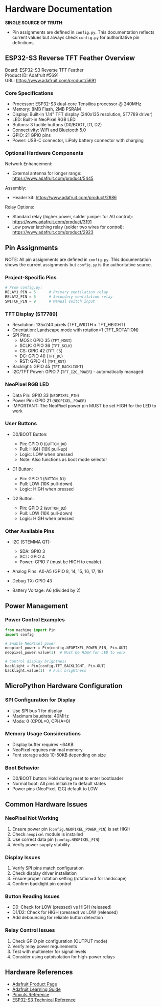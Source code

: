 # Hardware Documentation

**SINGLE SOURCE OF TRUTH**:
- Pin assignments are defined in `config.py`. This documentation reflects current values but always check `config.py` for authoritative pin definitions.

## ESP32-S3 Reverse TFT Feather Overview

Board: ESP32-S3 Reverse TFT Feather  
Product ID: Adafruit #5691  
URL: https://www.adafruit.com/product/5691

### Core Specifications
- Processor: ESP32-S3 dual-core Tensilica processor @ 240MHz
- Memory: 8MB Flash, 2MB PSRAM
- Display: Built-in 1.14" TFT display (240x135 resolution, ST7789 driver)
- LED: Built-in NeoPixel RGB LED
- Buttons: 3 tactile buttons (D0/BOOT, D1, D2)
- Connectivity: WiFi and Bluetooth 5.0
- GPIO: 21 GPIO pins
- Power: USB-C connector, LiPoly battery connector with charging

### Optional Hardware Components

Network Enhancement:
- External antenna for longer range: https://www.adafruit.com/product/5445

Assembly:
- Header kit: https://www.adafruit.com/product/2886

Relay Options:
- Standard relay (higher power, solder jumper for A0 control): https://www.adafruit.com/product/3191
- Low power latching relay (solder two wires for control): https://www.adafruit.com/product/2923

## Pin Assignments

NOTE: All pin assignments are defined in `config.py`. This documentation shows the current assignments but `config.py` is the authoritative source.

### Project-Specific Pins
```python
# From config.py:
RELAY1_PIN = 5      # Primary ventilation relay
RELAY2_PIN = 6      # Secondary ventilation relay
SWITCH_PIN = 9      # Manual switch input
```

### TFT Display (ST7789)
- Resolution: 135x240 pixels (TFT_WIDTH x TFT_HEIGHT)
- Orientation: Landscape mode with rotation=1 (TFT_ROTATION)
- SPI Pins:
  - MOSI: GPIO 35 (`TFT_MOSI`)
  - SCLK: GPIO 36 (`TFT_SCLK`)
  - CS: GPIO 42 (`TFT_CS`)
  - DC: GPIO 40 (`TFT_DC`)
  - RST: GPIO 41 (`TFT_RST`)
- Backlight: GPIO 45 (`TFT_BACKLIGHT`)
- I2C/TFT Power: GPIO 7 (`TFT_I2C_POWER`) - automatically managed

### NeoPixel RGB LED
- Data Pin: GPIO 33 (`NEOPIXEL_PIN`)
- Power Pin: GPIO 21 (`NEOPIXEL_POWER`)
- IMPORTANT: The NeoPixel power pin MUST be set HIGH for the LED to work

### User Buttons
- D0/BOOT Button:
  - Pin: GPIO 0 (`BUTTON_D0`)
  - Pull: HIGH (10K pull-up)
  - Logic: LOW when pressed
  - Note: Also functions as boot mode selector
  
- D1 Button:
  - Pin: GPIO 1 (`BUTTON_D1`)
  - Pull: LOW (10K pull-down)
  - Logic: HIGH when pressed
  
- D2 Button:
  - Pin: GPIO 2 (`BUTTON_D2`)
  - Pull: LOW (10K pull-down)
  - Logic: HIGH when pressed

### Other Available Pins
- I2C (STEMMA QT):
  - SDA: GPIO 3
  - SCL: GPIO 4
  - Power: GPIO 7 (must be HIGH to enable)
  
- Analog Pins: A0-A5 (GPIO 8, 14, 15, 16, 17, 18)
- Debug TX: GPIO 43
- Battery Voltage: A6 (divided by 2)

## Power Management

### Power Control Examples
```python
from machine import Pin
import config

# Enable NeoPixel power
neopixel_power = Pin(config.NEOPIXEL_POWER_PIN, Pin.OUT)
neopixel_power.value(1)  # Must be HIGH for LED to work

# Control display brightness
backlight = Pin(config.TFT_BACKLIGHT, Pin.OUT)
backlight.value(1)  # Full brightness
```

## MicroPython Hardware Configuration

### SPI Configuration for Display
- Use SPI bus 1 for display
- Maximum baudrate: 40MHz
- Mode: 0 (CPOL=0, CPHA=0)

### Memory Usage Considerations
- Display buffer requires ~64KB
- NeoPixel requires minimal memory
- Font storage adds 10-50KB depending on size

### Boot Behavior
- D0/BOOT button: Hold during reset to enter bootloader
- Normal boot: All pins initialize to default states
- Power pins (NeoPixel, I2C) default to LOW

## Common Hardware Issues

### NeoPixel Not Working
1. Ensure power pin (`config.NEOPIXEL_POWER_PIN`) is set HIGH
2. Check `neopixel` module is installed  
3. Use correct data pin (`config.NEOPIXEL_PIN`)
4. Verify power supply stability

### Display Issues
1. Verify SPI pins match configuration
2. Check display driver installation
3. Ensure proper rotation setting (rotation=3 for landscape)
4. Confirm backlight pin control

### Button Reading Issues
- D0: Check for LOW (pressed) vs HIGH (released)
- D1/D2: Check for HIGH (pressed) vs LOW (released)
- Add debouncing for reliable button detection

### Relay Control Issues
1. Check GPIO pin configuration (OUTPUT mode)
2. Verify relay power requirements
3. Test with multimeter for signal levels
4. Consider using optoisolation for high-power relays

## Hardware References
- [Adafruit Product Page](https://www.adafruit.com/product/5691)
- [Adafruit Learning Guide](https://learn.adafruit.com/esp32-s3-reverse-tft-feather)
- [Pinouts Reference](https://learn.adafruit.com/esp32-s3-reverse-tft-feather/pinouts)
- [ESP32-S3 Technical Reference](https://www.espressif.com/sites/default/files/documentation/esp32-s3_technical_reference_manual_en.pdf) 